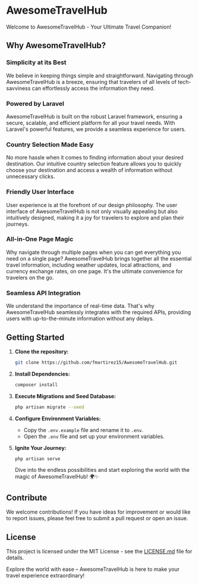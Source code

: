 # AwesomeTravelHub

Welcome to AwesomeTravelHub - Your Ultimate Travel Companion!

## Why AwesomeTravelHub?

### Simplicity at its Best
We believe in keeping things simple and straightforward. Navigating through AwesomeTravelHub is a breeze, ensuring that travelers of all levels of tech-savviness can effortlessly access the information they need.

### Powered by Laravel
AwesomeTravelHub is built on the robust Laravel framework, ensuring a secure, scalable, and efficient platform for all your travel needs. With Laravel's powerful features, we provide a seamless experience for users.

### Country Selection Made Easy
No more hassle when it comes to finding information about your desired destination. Our intuitive country selection feature allows you to quickly choose your destination and access a wealth of information without unnecessary clicks.

### Friendly User Interface
User experience is at the forefront of our design philosophy. The user interface of AwesomeTravelHub is not only visually appealing but also intuitively designed, making it a joy for travelers to explore and plan their journeys.

### All-in-One Page Magic
Why navigate through multiple pages when you can get everything you need on a single page? AwesomeTravelHub brings together all the essential travel information, including weather updates, local attractions, and currency exchange rates, on one page. It's the ultimate convenience for travelers on the go.

### Seamless API Integration
We understand the importance of real-time data. That's why AwesomeTravelHub seamlessly integrates with the required APIs, providing users with up-to-the-minute information without any delays.

## Getting Started

1. **Clone the repository:**
    ```bash
    git clone https://github.com/fmartirez15/AwesomeTravelHub.git
    ```

2. **Install Dependencies:**
    ```bash
    composer install
    ```

3. **Execute Migrations and Seed Database:**
    ```bash
    php artisan migrate --seed
    ```

4. **Configure Environment Variables:**
    - Copy the `.env.example` file and rename it to `.env`.
    - Open the `.env` file and set up your environment variables.

5. **Ignite Your Journey:**
    ```bash
    php artisan serve
    ```

   Dive into the endless possibilities and start exploring the world with the magic of AwesomeTravelHub! 🌍✨

## Contribute

We welcome contributions! If you have ideas for improvement or would like to report issues, please feel free to submit a pull request or open an issue.

## License

This project is licensed under the MIT License - see the [LICENSE.md](LICENSE.md) file for details.

Explore the world with ease – AwesomeTravelHub is here to make your travel experience extraordinary!
